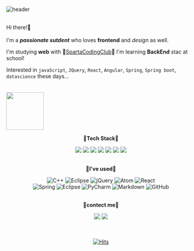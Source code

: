 ![header](https://capsule-render.vercel.app/api?type=cylinder&color=gradient&height=180&section=header&text=SEOYEON%20BAE\%20🌞&fontAlignY=45&desc=a%20passionate%20person%20who%20loves%20FRONTEND&descSize=25&descAlignY=75&fontSize=60&animation=twinkling) <br><br>

Hi there!👋<br><br>
I'm a ***passionate sutdent*** who loves **frontend** and *design* as well.  

I'm studying **web** with 🌈[SpartaCodingClub](https://spartacodingclub.kr/)🌈
I'm learning **BackEnd** stac at school!

Interested in `javaScript`, `JQuery`, `React`, `Angular`, `Spring`, `Spring boot`, `datascience` these days...<br><br><br>
<img src="https://user-images.githubusercontent.com/83990943/155281869-b61c5d9f-d9f0-443d-bbb4-79ef7fbde87d.gif" width="100px" align="center">

<div align="center">
  
**🎄Tech Stack🎄**

  <img src="https://img.shields.io/badge/HTML5-E34F26?style=flat-square&logo=HTML5&logoColor=white"/></a>
  <img src="https://img.shields.io/badge/CSS3-1572B6?style=flat-square&logo=CSS3&logoColor=white"/></a>
  <img src="https://img.shields.io/badge/JavaScript-F7DF1E?style=flat-square&logo=JavaScript&logoColor=white"/></a>
  <img src="https://img.shields.io/badge/Java-007396?style=flat-square&logo=Java&logoColor=white"/></a>
  <img src="https://img.shields.io/badge/C-A8B9CC?style=flat-square&logo=C&logoColor=white"/></a>
  <img src="https://img.shields.io/badge/Python-ff69b4?style=flat-square&logo=Python&logoColor=white"/></a>
<img src="https://img.shields.io/badge/MySQL-4479A1?style=flat-square&logo=MySQL&logoColor=white"/></a><br><br>

**🌷I've used🌷**

![C++](https://img.shields.io/badge/c++-%2300599C.svg?style=for-the-badge&logo=c%2B%2B&logoColor=white)
![Eclipse](https://img.shields.io/badge/Eclipse-FE7A16.svg?style=for-the-badge&logo=Eclipse&logoColor=white)
  ![jQuery](https://img.shields.io/badge/jquery-%230769AD.svg?style=for-the-badge&logo=jquery&logoColor=white)
  ![Atom](https://img.shields.io/badge/Atom-%2366595C.svg?style=for-the-badge&logo=atom&logoColor=white)
  ![React](https://img.shields.io/badge/react-%2320232a.svg?style=for-the-badge&logo=react&logoColor=%2361DAFB)<br>
  ![Spring](https://img.shields.io/badge/spring-%236DB33F.svg?style=for-the-badge&logo=spring&logoColor=white)
  ![Eclipse](https://img.shields.io/badge/Eclipse-FE7A16.svg?style=for-the-badge&logo=Eclipse&logoColor=white)
  ![PyCharm](https://img.shields.io/badge/pycharm-143?style=for-the-badge&logo=pycharm&logoColor=black&color=black&labelColor=green)
  ![Markdown](https://img.shields.io/badge/markdown-%23000000.svg?style=for-the-badge&logo=markdown&logoColor=white)
  ![GitHub](https://img.shields.io/badge/github-%23121011.svg?style=for-the-badge&logo=github&logoColor=white)<br><br>
  
**🎈contect me🎈**  

<a href="https://velog.io/@cindy0817-web"><img src="https://img.shields.io/badge/Velog-brightgreen?style=flat-square&logo=Velog&logoColor=white"/></a>
<a href="https://resolute-cent-2ac.notion.site/Flexible-Developer-Seoyeon-4f3d0f42c57240a8bd253c7fc58b8fe7"><img src="https://img.shields.io/badge/Notion-black?style=flat-square&logo=Notion&logoColor=white"/></a><br><br><br>


[![Hits](https://hits.seeyoufarm.com/api/count/incr/badge.svg?url=https%3A%2F%2Fgithub.com%2Fcindy0817-web&count_bg=%23F3C6F2&title_bg=%23A0A09E&icon=github.svg&icon_color=%23FFFFFF&title=hits&edge_flat=false)](https://hits.seeyoufarm.com)
